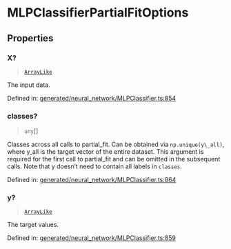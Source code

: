 # MLPClassifierPartialFitOptions

## Properties

### X?

> [`ArrayLike`](../types/ArrayLike.md)

The input data.

Defined in:  [generated/neural\_network/MLPClassifier.ts:854](https://github.com/transitive-bullshit/scikit-learn-ts/blob/122b3c0/packages/sklearn/src/generated/neural_network/MLPClassifier.ts#L854)

### classes?

> `any`[]

Classes across all calls to partial\_fit. Can be obtained via `np.unique(y\_all)`, where y\_all is the target vector of the entire dataset. This argument is required for the first call to partial\_fit and can be omitted in the subsequent calls. Note that y doesn’t need to contain all labels in `classes`.

Defined in:  [generated/neural\_network/MLPClassifier.ts:864](https://github.com/transitive-bullshit/scikit-learn-ts/blob/122b3c0/packages/sklearn/src/generated/neural_network/MLPClassifier.ts#L864)

### y?

> [`ArrayLike`](../types/ArrayLike.md)

The target values.

Defined in:  [generated/neural\_network/MLPClassifier.ts:859](https://github.com/transitive-bullshit/scikit-learn-ts/blob/122b3c0/packages/sklearn/src/generated/neural_network/MLPClassifier.ts#L859)
